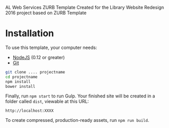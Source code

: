 AL Web Services ZURB Template Created for the Library Website Redesign 2016 project based on ZURB Template


# Installation

To use this template, your computer needs:

- [NodeJS](https://nodejs.org/en/) (0.12 or greater)
- [Git](https://git-scm.com/)


```bash
git clone .... projectname
cd projectname
npm install
bower install
```

Finally, run `npm start` to run Gulp. Your finished site will be created in a folder called `dist`, viewable at this URL:

```
http://localhost:XXXX
```

To create compressed, production-ready assets, run `npm run build`.
